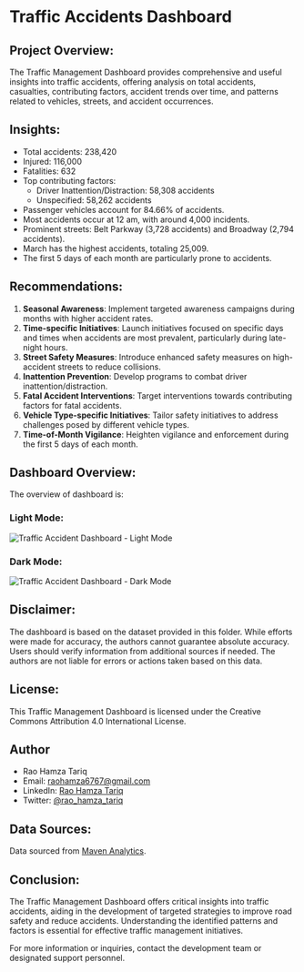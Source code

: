 
# Traffic Accidents Dashboard

## Project Overview:
The Traffic Management Dashboard provides comprehensive and useful insights into traffic accidents, offering analysis on total accidents, casualties, contributing factors, accident trends over time, and patterns related to vehicles, streets, and accident occurrences.

## Insights:
- Total accidents: 238,420
- Injured: 116,000
- Fatalities: 632
- Top contributing factors:
  - Driver Inattention/Distraction: 58,308 accidents
  - Unspecified: 58,262 accidents
- Passenger vehicles account for 84.66% of accidents.
- Most accidents occur at 12 am, with around 4,000 incidents.
- Prominent streets: Belt Parkway (3,728 accidents) and Broadway (2,794 accidents).
- March has the highest accidents, totaling 25,009.
- The first 5 days of each month are particularly prone to accidents.

## Recommendations:
1. **Seasonal Awareness**: Implement targeted awareness campaigns during months with higher accident rates.
2. **Time-specific Initiatives**: Launch initiatives focused on specific days and times when accidents are most prevalent, particularly during late-night hours.
3. **Street Safety Measures**: Introduce enhanced safety measures on high-accident streets to reduce collisions.
4. **Inattention Prevention**: Develop programs to combat driver inattention/distraction.
5. **Fatal Accident Interventions**: Target interventions towards contributing factors for fatal accidents.
6. **Vehicle Type-specific Initiatives**: Tailor safety initiatives to address challenges posed by different vehicle types.
7. **Time-of-Month Vigilance**: Heighten vigilance and enforcement during the first 5 days of each month.

## Dashboard Overview:
The overview of dashboard is:
### Light Mode:
![Traffic Accident Dashboard - Light Mode](https://github.com/RaoHamzaTariq/Power-BI-Projects/assets/147372279/37c2a1bc-8ccf-4782-b555-dcd113b8c9de)

### Dark Mode:
![Traffic Accident Dashboard - Dark Mode](https://github.com/RaoHamzaTariq/Power-BI-Projects/assets/147372279/c5bf557d-b112-423e-876f-a7cc153f27bd)

## Disclaimer:
The dashboard is based on the dataset provided in this folder. While efforts were made for accuracy, the authors cannot guarantee absolute accuracy. Users should verify information from additional sources if needed. The authors are not liable for errors or actions taken based on this data.

## License:
This Traffic Management Dashboard is licensed under the Creative Commons Attribution 4.0 International License.

## Author
- Rao Hamza Tariq
- Email: raohamza6767@gmail.com
- LinkedIn: [Rao Hamza Tariq](https://www.linkedin.com/in/rao-hamza-tariq/)
- Twitter: [@rao_hamza_tariq](https://twitter.com/rao_hamza_tariq)

## Data Sources:
Data sourced from [Maven Analytics](https://mavenanalytics.io/challenges/drive-safe-challenge/22).

## Conclusion:
The Traffic Management Dashboard offers critical insights into traffic accidents, aiding in the development of targeted strategies to improve road safety and reduce accidents. Understanding the identified patterns and factors is essential for effective traffic management initiatives.

For more information or inquiries, contact the development team or designated support personnel.
